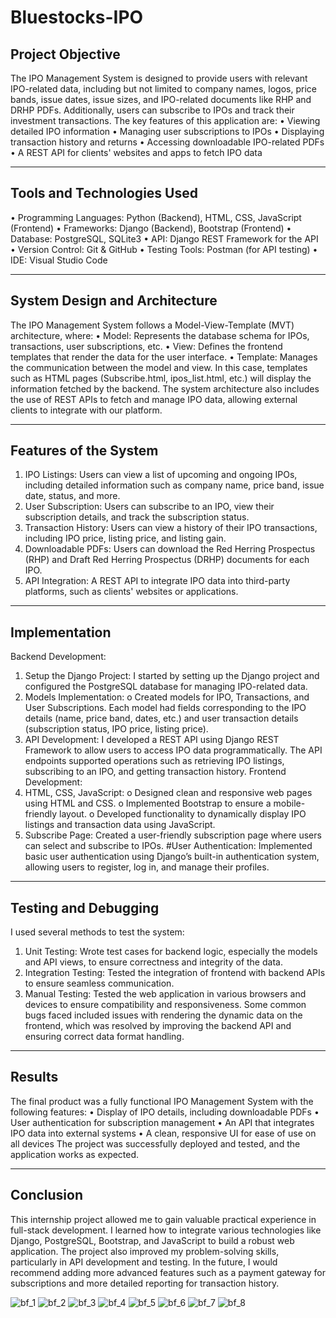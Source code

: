 # Bluestocks-IPO

## Project Objective
The IPO Management System is designed to provide users with relevant IPO-related data, including but not limited to company names, logos, price bands, issue dates, issue sizes, and IPO-related documents like RHP and DRHP PDFs. Additionally, users can subscribe to IPOs and track their investment transactions. The key features of this application are:
•	Viewing detailed IPO information
•	Managing user subscriptions to IPOs
•	Displaying transaction history and returns
•	Accessing downloadable IPO-related PDFs
•	A REST API for clients' websites and apps to fetch IPO data
________________________________________
## Tools and Technologies Used
•	Programming Languages: Python (Backend), HTML, CSS, JavaScript (Frontend)
•	Frameworks: Django (Backend), Bootstrap (Frontend)
•	Database: PostgreSQL, SQLite3
•	API: Django REST Framework for the API
•	Version Control: Git & GitHub
•	Testing Tools: Postman (for API testing)
•	IDE: Visual Studio Code
________________________________________
## System Design and Architecture
The IPO Management System follows a Model-View-Template (MVT) architecture, where:
•	Model: Represents the database schema for IPOs, transactions, user subscriptions, etc.
•	View: Defines the frontend templates that render the data for the user interface.
•	Template: Manages the communication between the model and view. In this case, templates such as HTML pages (Subscribe.html, ipos_list.html, etc.) will display the information fetched by the backend.
The system architecture also includes the use of REST APIs to fetch and manage IPO data, allowing external clients to integrate with our platform.
________________________________________
## Features of the System
1.	IPO Listings: Users can view a list of upcoming and ongoing IPOs, including detailed information such as company name, price band, issue date, status, and more.
2.	User Subscription: Users can subscribe to an IPO, view their subscription details, and track the subscription status.
3.	Transaction History: Users can view a history of their IPO transactions, including IPO price, listing price, and listing gain.
4.	Downloadable PDFs: Users can download the Red Herring Prospectus (RHP) and Draft Red Herring Prospectus (DRHP) documents for each IPO.
5.	API Integration: A REST API to integrate IPO data into third-party platforms, such as clients' websites or applications.
________________________________________
## Implementation
Backend Development:
1.	Setup the Django Project: I started by setting up the Django project and configured the PostgreSQL database for managing IPO-related data.
2.	Models Implementation:
o	Created models for IPO, Transactions, and User Subscriptions. Each model had fields corresponding to the IPO details (name, price band, dates, etc.) and user transaction details (subscription status, IPO price, listing price).
3.	API Development: I developed a REST API using Django REST Framework to allow users to access IPO data programmatically. The API endpoints supported operations such as retrieving IPO listings, subscribing to an IPO, and getting transaction history.
Frontend Development:
1.	HTML, CSS, JavaScript:
o	Designed clean and responsive web pages using HTML and CSS.
o	Implemented Bootstrap to ensure a mobile-friendly layout.
o	Developed functionality to dynamically display IPO listings and transaction data using JavaScript.
2.	Subscribe Page: Created a user-friendly subscription page where users can select and subscribe to IPOs.
#User Authentication:
Implemented basic user authentication using Django’s built-in authentication system, allowing users to register, log in, and manage their profiles.
________________________________________
## Testing and Debugging
I used several methods to test the system:
1.	Unit Testing: Wrote test cases for backend logic, especially the models and API views, to ensure correctness and integrity of the data.
2.	Integration Testing: Tested the integration of frontend with backend APIs to ensure seamless communication.
3.	Manual Testing: Tested the web application in various browsers and devices to ensure compatibility and responsiveness.
Some common bugs faced included issues with rendering the dynamic data on the frontend, which was resolved by improving the backend API and ensuring correct data format handling.
________________________________________
## Results
The final product was a fully functional IPO Management System with the following features:
•	Display of IPO details, including downloadable PDFs
•	User authentication for subscription management
•	An API that integrates IPO data into external systems
•	A clean, responsive UI for ease of use on all devices
The project was successfully deployed and tested, and the application works as expected.
________________________________________
## Conclusion
This internship project allowed me to gain valuable practical experience in full-stack development. I learned how to integrate various technologies like Django, PostgreSQL, Bootstrap, and JavaScript to build a robust web application. The project also improved my problem-solving skills, particularly in API development and testing.
In the future, I would recommend adding more advanced features such as a payment gateway for subscriptions and more detailed reporting for transaction history.

![bf_1](https://github.com/user-attachments/assets/e4874c3f-6f6a-4fbc-92e1-6aeb24a0a04f)
![bf_2](https://github.com/user-attachments/assets/cbac17f4-7a7c-42f7-b3bd-d3b38c37073f)
![bf_3](https://github.com/user-attachments/assets/4340633a-8aa0-44fe-8f02-4f25e07cbbb9)
![bf_4](https://github.com/user-attachments/assets/a045baa0-1bc6-4bf9-bbe0-aced105639e6)
![bf_5](https://github.com/user-attachments/assets/f86cbf0b-c259-4006-9135-f131b98dbfbb)
![bf_6](https://github.com/user-attachments/assets/3677597d-a4d2-44a3-98b2-b0494ecc8084)
![bf_7](https://github.com/user-attachments/assets/c96ea353-dac0-4422-95cf-9cfcf1d527b7)
![bf_8](https://github.com/user-attachments/assets/0603fd8b-e953-4dfa-a846-0598b3ef46da)

